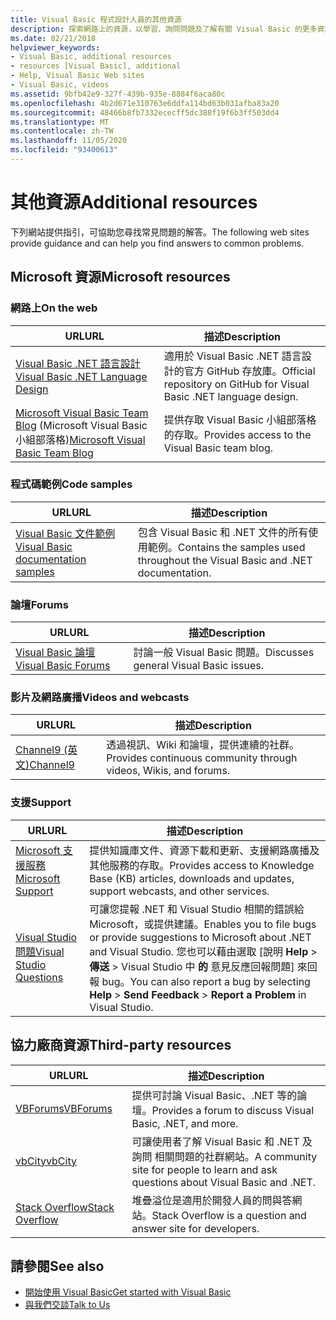 ```yaml
---
title: Visual Basic 程式設計人員的其他資源
description: 探索網路上的資源，以學習、詢問問題及了解有關 Visual Basic 的更多資訊。
ms.date: 02/21/2018
helpviewer_keywords:
- Visual Basic, additional resources
- resources [Visual Basic], additional
- Help, Visual Basic Web sites
- Visual Basic, videos
ms.assetid: 9bfb42e9-327f-439b-935e-8884f6aca80c
ms.openlocfilehash: 4b2d671e310763e6ddfa114bd63b031afba83a20
ms.sourcegitcommit: 48466b8fb7332ececff5dc388f19f6b3ff503dd4
ms.translationtype: MT
ms.contentlocale: zh-TW
ms.lasthandoff: 11/05/2020
ms.locfileid: "93400613"
---
```

# <a name="additional-resources"></a><span data-ttu-id="d8660-103">其他資源</span><span class="sxs-lookup"><span data-stu-id="d8660-103">Additional resources</span></span>

<span data-ttu-id="d8660-104">下列網站提供指引，可協助您尋找常見問題的解答。</span><span class="sxs-lookup"><span data-stu-id="d8660-104">The following web sites provide guidance and can help you find answers to common problems.</span></span>

## <a name="microsoft-resources"></a><span data-ttu-id="d8660-105">Microsoft 資源</span><span class="sxs-lookup"><span data-stu-id="d8660-105">Microsoft resources</span></span>

### <a name="on-the-web"></a><span data-ttu-id="d8660-106">網路上</span><span class="sxs-lookup"><span data-stu-id="d8660-106">On the web</span></span>

|<span data-ttu-id="d8660-107">URL</span><span class="sxs-lookup"><span data-stu-id="d8660-107">URL</span></span>|<span data-ttu-id="d8660-108">描述</span><span class="sxs-lookup"><span data-stu-id="d8660-108">Description</span></span>|
|----------|----------------|
|[<span data-ttu-id="d8660-109">Visual Basic .NET 語言設計</span><span class="sxs-lookup"><span data-stu-id="d8660-109">Visual Basic .NET Language Design</span></span>](https://github.com/dotnet/vblang)|<span data-ttu-id="d8660-110">適用於 Visual Basic .NET 語言設計的官方 GitHub 存放庫。</span><span class="sxs-lookup"><span data-stu-id="d8660-110">Official repository on GitHub for Visual Basic .NET language design.</span></span>|
|<span data-ttu-id="d8660-111">[Microsoft Visual Basic Team Blog](https://devblogs.microsoft.com/vbteam/) (Microsoft Visual Basic 小組部落格)</span><span class="sxs-lookup"><span data-stu-id="d8660-111">[Microsoft Visual Basic Team Blog](https://devblogs.microsoft.com/vbteam/)</span></span>|<span data-ttu-id="d8660-112">提供存取 Visual Basic 小組部落格的存取。</span><span class="sxs-lookup"><span data-stu-id="d8660-112">Provides access to the Visual Basic team blog.</span></span>|

### <a name="code-samples"></a><span data-ttu-id="d8660-113">程式碼範例</span><span class="sxs-lookup"><span data-stu-id="d8660-113">Code samples</span></span>

|<span data-ttu-id="d8660-114">URL</span><span class="sxs-lookup"><span data-stu-id="d8660-114">URL</span></span>|<span data-ttu-id="d8660-115">描述</span><span class="sxs-lookup"><span data-stu-id="d8660-115">Description</span></span>|
|----------|----------------|
|[<span data-ttu-id="d8660-116">Visual Basic 文件範例</span><span class="sxs-lookup"><span data-stu-id="d8660-116">Visual Basic documentation samples</span></span>](https://github.com/dotnet/docs/tree/master/samples/snippets/visualbasic)|<span data-ttu-id="d8660-117">包含 Visual Basic 和 .NET 文件的所有使用範例。</span><span class="sxs-lookup"><span data-stu-id="d8660-117">Contains the samples used throughout the Visual Basic and .NET documentation.</span></span>|

### <a name="forums"></a><span data-ttu-id="d8660-118">論壇</span><span class="sxs-lookup"><span data-stu-id="d8660-118">Forums</span></span>

|<span data-ttu-id="d8660-119">URL</span><span class="sxs-lookup"><span data-stu-id="d8660-119">URL</span></span>|<span data-ttu-id="d8660-120">描述</span><span class="sxs-lookup"><span data-stu-id="d8660-120">Description</span></span>|
|----------|----------------|
|[<span data-ttu-id="d8660-121">Visual Basic 論壇</span><span class="sxs-lookup"><span data-stu-id="d8660-121">Visual Basic Forums</span></span>](https://social.msdn.microsoft.com/Forums/vstudio/home?forum=vbgeneral)|<span data-ttu-id="d8660-122">討論一般 Visual Basic 問題。</span><span class="sxs-lookup"><span data-stu-id="d8660-122">Discusses general Visual Basic issues.</span></span>|

### <a name="videos-and-webcasts"></a><span data-ttu-id="d8660-123">影片及網路廣播</span><span class="sxs-lookup"><span data-stu-id="d8660-123">Videos and webcasts</span></span>

|<span data-ttu-id="d8660-124">URL</span><span class="sxs-lookup"><span data-stu-id="d8660-124">URL</span></span>|<span data-ttu-id="d8660-125">描述</span><span class="sxs-lookup"><span data-stu-id="d8660-125">Description</span></span>|
|----------|----------------|
|[<span data-ttu-id="d8660-126">Channel9 (英文)</span><span class="sxs-lookup"><span data-stu-id="d8660-126">Channel9</span></span>](https://channel9.msdn.com/)|<span data-ttu-id="d8660-127">透過視訊、Wiki 和論壇，提供連續的社群。</span><span class="sxs-lookup"><span data-stu-id="d8660-127">Provides continuous community through videos, Wikis, and forums.</span></span>|

### <a name="support"></a><span data-ttu-id="d8660-128">支援</span><span class="sxs-lookup"><span data-stu-id="d8660-128">Support</span></span>

|<span data-ttu-id="d8660-129">URL</span><span class="sxs-lookup"><span data-stu-id="d8660-129">URL</span></span>|<span data-ttu-id="d8660-130">描述</span><span class="sxs-lookup"><span data-stu-id="d8660-130">Description</span></span>|
|----------|----------------|
|[<span data-ttu-id="d8660-131">Microsoft 支援服務</span><span class="sxs-lookup"><span data-stu-id="d8660-131">Microsoft Support</span></span>](https://support.microsoft.com)|<span data-ttu-id="d8660-132">提供知識庫文件、資源下載和更新、支援網路廣播及其他服務的存取。</span><span class="sxs-lookup"><span data-stu-id="d8660-132">Provides access to Knowledge Base (KB) articles, downloads and updates, support webcasts, and other services.</span></span>|
|[<span data-ttu-id="d8660-133">Visual Studio 問題</span><span class="sxs-lookup"><span data-stu-id="d8660-133">Visual Studio Questions</span></span>](https://aka.ms/feedback/report?space=61)|<span data-ttu-id="d8660-134">可讓您提報 .NET 和 Visual Studio 相關的錯誤給 Microsoft，或提供建議。</span><span class="sxs-lookup"><span data-stu-id="d8660-134">Enables you to file bugs or provide suggestions to Microsoft about .NET and Visual Studio.</span></span> <span data-ttu-id="d8660-135">您也可以藉由選取 [說明 **Help**  >  **傳送**  >  Visual Studio 中 **的** 意見反應回報問題] 來回報 bug。</span><span class="sxs-lookup"><span data-stu-id="d8660-135">You can also report a bug by selecting **Help** > **Send Feedback** > **Report a Problem** in Visual Studio.</span></span>|

## <a name="third-party-resources"></a><span data-ttu-id="d8660-136">協力廠商資源</span><span class="sxs-lookup"><span data-stu-id="d8660-136">Third-party resources</span></span>

|<span data-ttu-id="d8660-137">URL</span><span class="sxs-lookup"><span data-stu-id="d8660-137">URL</span></span>|<span data-ttu-id="d8660-138">描述</span><span class="sxs-lookup"><span data-stu-id="d8660-138">Description</span></span>|
|----------|----------------|
|[<span data-ttu-id="d8660-139">VBForums</span><span class="sxs-lookup"><span data-stu-id="d8660-139">VBForums</span></span>](http://www.vbforums.com/)|<span data-ttu-id="d8660-140">提供可討論 Visual Basic、.NET 等的論壇。</span><span class="sxs-lookup"><span data-stu-id="d8660-140">Provides a forum to discuss Visual Basic, .NET, and more.</span></span>|
|[<span data-ttu-id="d8660-141">vbCity</span><span class="sxs-lookup"><span data-stu-id="d8660-141">vbCity</span></span>](http://vbcity.com/)|<span data-ttu-id="d8660-142">可讓使用者了解 Visual Basic 和 .NET 及詢問 相關問題的社群網站。</span><span class="sxs-lookup"><span data-stu-id="d8660-142">A community site for people to learn and ask questions about Visual Basic and .NET.</span></span>|
|[<span data-ttu-id="d8660-143">Stack Overflow</span><span class="sxs-lookup"><span data-stu-id="d8660-143">Stack Overflow</span></span>](https://stackoverflow.com/questions/tagged/vb.net)|<span data-ttu-id="d8660-144">堆疊溢位是適用於開發人員的問與答網站。</span><span class="sxs-lookup"><span data-stu-id="d8660-144">Stack Overflow is a question and answer site for developers.</span></span>|

## <a name="see-also"></a><span data-ttu-id="d8660-145">請參閱</span><span class="sxs-lookup"><span data-stu-id="d8660-145">See also</span></span>

- [<span data-ttu-id="d8660-146">開始使用 Visual Basic</span><span class="sxs-lookup"><span data-stu-id="d8660-146">Get started with Visual Basic</span></span>](index.md)
- [<span data-ttu-id="d8660-147">與我們交談</span><span class="sxs-lookup"><span data-stu-id="d8660-147">Talk to Us</span></span>](/visualstudio/ide/feedback-options)
